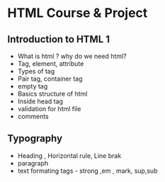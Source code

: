 # HTML Course & Project

## Introduction to HTML 1
 - What is html ? why do we need html?
 - Tag, element, attribute
 - Types of tag
  - Pair tag, container tag 
  - empty tag <br>
 - Basics structure of html
 - Inside head tag
 - validation for html file
 - comments 

## Typography

 - Heading , Horizontal rule, Line brak
 - paragraph
 - text formating tags - strong ,em , mark, sup,sub



 